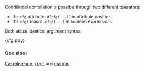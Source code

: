 Conditional compilation is possible through two different operators:

* the `cfg` attribute: `#[cfg(...)]` in attribute position
* the `cfg!` macro: `cfg!(...)` in boolean expressions

Both utilize identical argument syntax.

{cfg.play}

### See also:

[the reference][ref], [`cfg!`][cfg], and [macros][macros].

[cfg]: https://doc.rust-lang.org/std/macro.cfg!.html
[macros]: /macros.html
[ref]: https://doc.rust-lang.org/reference/attributes.html#conditional-compilation
